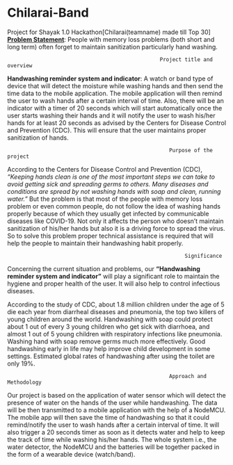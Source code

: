 # Chilarai-Band
Project for Shayak 1.0 Hackathon[Chilarai(teamname) made till Top 30]
<ins>**Problem Statement**</ins>: People with memory loss problems (both short and long term) often forget to maintain sanitization particularly hand washing.

                                                     Project title and overview

**Handwashing reminder system and indicator**: A watch or band type of device that will detect the moisture while washing hands and then send the time data to the mobile application. The mobile application will then remind the user to wash hands after a certain interval of time. Also, there will be an indicator with a timer of 20 seconds which will start automatically once the user starts washing their hands and it will notify the user to wash his/her hands for at least 20 seconds as advised by the Centers for Disease Control and Prevention (CDC). This will ensure that the user maintains proper sanitization of hands.

                                                        Purpose of the project

According to the Centers for Disease Control and Prevention (CDC), *“Keeping hands clean is one of the most important steps we can take to avoid getting sick and spreading germs to others. Many diseases and conditions are spread by not washing hands with soap and clean, running water.”*
But the problem is that most of the people with memory loss problem or even common people, do not follow the idea of washing hands properly because of which they usually get infected by communicable diseases like COVID-19. Not only it affects the person who doesn’t maintain sanitization of his/her hands but also it is a driving force to spread the virus. So to solve this problem proper technical assistance is required that will help the people to maintain their handwashing habit properly.

                                                             Significance

Concerning the current situation and problems, our **“Handwashing reminder system and indicator”** will play a significant role to maintain the hygiene and proper health of the user. It will also help to control infectious diseases.

According to the study of CDC, about 1.8 million children under the age of 5 die each year from diarrheal diseases and pneumonia, the top two killers of young children around the world. Handwashing with soap could protect about 1 out of every 3 young children who get sick with diarrhoea, and almost 1 out of 5 young children with respiratory infections like pneumonia. Washing hand with soap remove germs much more effectively. Good handwashing early in life may help improve child development in some settings. Estimated global rates of handwashing after using the toilet are only 19%.

                                                        Approach and Methodology

Our project is based on the application of water sensor which will detect the presence of water on the hands of the user while handwashing. The data will be then transmitted to a mobile application with the help of a NodeMCU. The mobile app will then save the time of handwashing so that it could remind/notify the user to wash hands after a certain interval of time. It will also trigger a 20 seconds timer as soon as it detects water and help to keep the track of time while washing his/her hands. The whole system i.e., the water detector, the NodeMCU and the batteries will be together packed in the form of a wearable device (watch/band).

